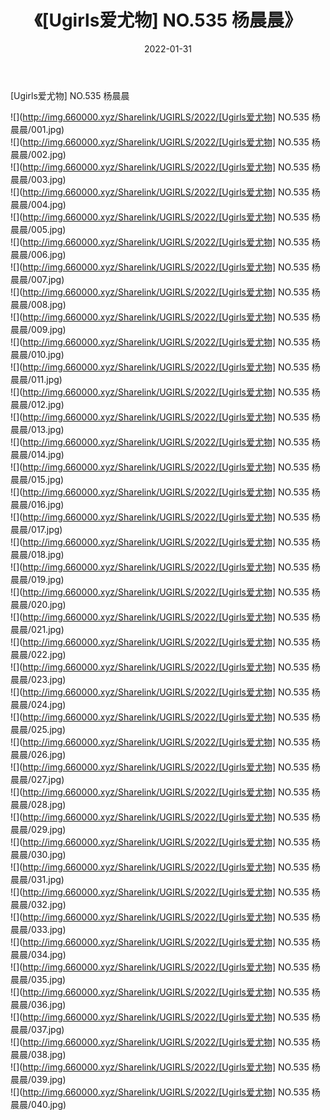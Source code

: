 ﻿---
layout: post
title:  《[Ugirls爱尤物] NO.535 杨晨晨》
date:   2022-01-31
img: http://img.660000.xyz/Sharelink/UGIRLS/2022/[Ugirls爱尤物] NO.535 杨晨晨/000.jpg
categories: [美女, 清纯, 唯美]
---

[Ugirls爱尤物] NO.535 杨晨晨

 ![](http://img.660000.xyz/Sharelink/UGIRLS/2022/[Ugirls爱尤物] NO.535 杨晨晨/001.jpg) <br>![](http://img.660000.xyz/Sharelink/UGIRLS/2022/[Ugirls爱尤物] NO.535 杨晨晨/002.jpg) <br>![](http://img.660000.xyz/Sharelink/UGIRLS/2022/[Ugirls爱尤物] NO.535 杨晨晨/003.jpg) <br>![](http://img.660000.xyz/Sharelink/UGIRLS/2022/[Ugirls爱尤物] NO.535 杨晨晨/004.jpg) <br>![](http://img.660000.xyz/Sharelink/UGIRLS/2022/[Ugirls爱尤物] NO.535 杨晨晨/005.jpg) <br>![](http://img.660000.xyz/Sharelink/UGIRLS/2022/[Ugirls爱尤物] NO.535 杨晨晨/006.jpg) <br>![](http://img.660000.xyz/Sharelink/UGIRLS/2022/[Ugirls爱尤物] NO.535 杨晨晨/007.jpg) <br>![](http://img.660000.xyz/Sharelink/UGIRLS/2022/[Ugirls爱尤物] NO.535 杨晨晨/008.jpg) <br>![](http://img.660000.xyz/Sharelink/UGIRLS/2022/[Ugirls爱尤物] NO.535 杨晨晨/009.jpg) <br>![](http://img.660000.xyz/Sharelink/UGIRLS/2022/[Ugirls爱尤物] NO.535 杨晨晨/010.jpg) <br>![](http://img.660000.xyz/Sharelink/UGIRLS/2022/[Ugirls爱尤物] NO.535 杨晨晨/011.jpg) <br>![](http://img.660000.xyz/Sharelink/UGIRLS/2022/[Ugirls爱尤物] NO.535 杨晨晨/012.jpg) <br>![](http://img.660000.xyz/Sharelink/UGIRLS/2022/[Ugirls爱尤物] NO.535 杨晨晨/013.jpg) <br>![](http://img.660000.xyz/Sharelink/UGIRLS/2022/[Ugirls爱尤物] NO.535 杨晨晨/014.jpg) <br>![](http://img.660000.xyz/Sharelink/UGIRLS/2022/[Ugirls爱尤物] NO.535 杨晨晨/015.jpg) <br>![](http://img.660000.xyz/Sharelink/UGIRLS/2022/[Ugirls爱尤物] NO.535 杨晨晨/016.jpg) <br>![](http://img.660000.xyz/Sharelink/UGIRLS/2022/[Ugirls爱尤物] NO.535 杨晨晨/017.jpg) <br>![](http://img.660000.xyz/Sharelink/UGIRLS/2022/[Ugirls爱尤物] NO.535 杨晨晨/018.jpg) <br>![](http://img.660000.xyz/Sharelink/UGIRLS/2022/[Ugirls爱尤物] NO.535 杨晨晨/019.jpg) <br>![](http://img.660000.xyz/Sharelink/UGIRLS/2022/[Ugirls爱尤物] NO.535 杨晨晨/020.jpg) <br>![](http://img.660000.xyz/Sharelink/UGIRLS/2022/[Ugirls爱尤物] NO.535 杨晨晨/021.jpg) <br>![](http://img.660000.xyz/Sharelink/UGIRLS/2022/[Ugirls爱尤物] NO.535 杨晨晨/022.jpg) <br>![](http://img.660000.xyz/Sharelink/UGIRLS/2022/[Ugirls爱尤物] NO.535 杨晨晨/023.jpg) <br>![](http://img.660000.xyz/Sharelink/UGIRLS/2022/[Ugirls爱尤物] NO.535 杨晨晨/024.jpg) <br>![](http://img.660000.xyz/Sharelink/UGIRLS/2022/[Ugirls爱尤物] NO.535 杨晨晨/025.jpg) <br>![](http://img.660000.xyz/Sharelink/UGIRLS/2022/[Ugirls爱尤物] NO.535 杨晨晨/026.jpg) <br>![](http://img.660000.xyz/Sharelink/UGIRLS/2022/[Ugirls爱尤物] NO.535 杨晨晨/027.jpg) <br>![](http://img.660000.xyz/Sharelink/UGIRLS/2022/[Ugirls爱尤物] NO.535 杨晨晨/028.jpg) <br>![](http://img.660000.xyz/Sharelink/UGIRLS/2022/[Ugirls爱尤物] NO.535 杨晨晨/029.jpg) <br>![](http://img.660000.xyz/Sharelink/UGIRLS/2022/[Ugirls爱尤物] NO.535 杨晨晨/030.jpg) <br>![](http://img.660000.xyz/Sharelink/UGIRLS/2022/[Ugirls爱尤物] NO.535 杨晨晨/031.jpg) <br>![](http://img.660000.xyz/Sharelink/UGIRLS/2022/[Ugirls爱尤物] NO.535 杨晨晨/032.jpg) <br>![](http://img.660000.xyz/Sharelink/UGIRLS/2022/[Ugirls爱尤物] NO.535 杨晨晨/033.jpg) <br>![](http://img.660000.xyz/Sharelink/UGIRLS/2022/[Ugirls爱尤物] NO.535 杨晨晨/034.jpg) <br>![](http://img.660000.xyz/Sharelink/UGIRLS/2022/[Ugirls爱尤物] NO.535 杨晨晨/035.jpg) <br>![](http://img.660000.xyz/Sharelink/UGIRLS/2022/[Ugirls爱尤物] NO.535 杨晨晨/036.jpg) <br>![](http://img.660000.xyz/Sharelink/UGIRLS/2022/[Ugirls爱尤物] NO.535 杨晨晨/037.jpg) <br>![](http://img.660000.xyz/Sharelink/UGIRLS/2022/[Ugirls爱尤物] NO.535 杨晨晨/038.jpg) <br>![](http://img.660000.xyz/Sharelink/UGIRLS/2022/[Ugirls爱尤物] NO.535 杨晨晨/039.jpg) <br>![](http://img.660000.xyz/Sharelink/UGIRLS/2022/[Ugirls爱尤物] NO.535 杨晨晨/040.jpg) <br>